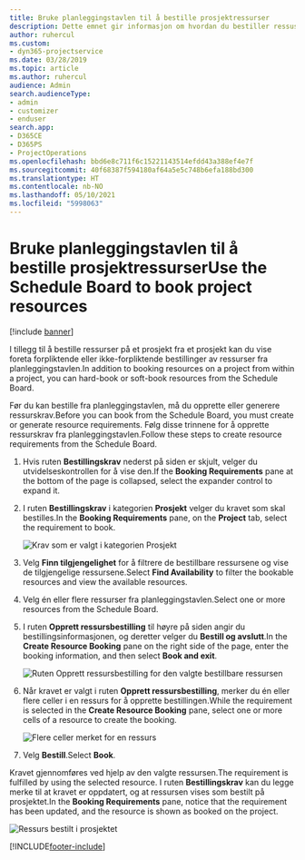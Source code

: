 ```yaml
---
title: Bruke planleggingstavlen til å bestille prosjektressurser
description: Dette emnet gir informasjon om hvordan du bestiller ressuser.
author: ruhercul
ms.custom:
- dyn365-projectservice
ms.date: 03/28/2019
ms.topic: article
ms.author: ruhercul
audience: Admin
search.audienceType:
- admin
- customizer
- enduser
search.app:
- D365CE
- D365PS
- ProjectOperations
ms.openlocfilehash: bbd6e8c711f6c15221143514efdd43a388ef4e7f
ms.sourcegitcommit: 40f68387f594180af64a5e5c748b6efa188bd300
ms.translationtype: HT
ms.contentlocale: nb-NO
ms.lasthandoff: 05/10/2021
ms.locfileid: "5998063"
---
```

# <a name="use-the-schedule-board-to-book-project-resources"></a><span data-ttu-id="86f87-103">Bruke planleggingstavlen til å bestille prosjektressurser</span><span class="sxs-lookup"><span data-stu-id="86f87-103">Use the Schedule Board to book project resources</span></span>

[!include [banner](../includes/psa-now-project-operations.md)]

<span data-ttu-id="86f87-104">I tillegg til å bestille ressurser på et prosjekt fra et prosjekt kan du vise foreta forpliktende eller ikke-forpliktende bestillinger av ressurser fra planleggingstavlen.</span><span class="sxs-lookup"><span data-stu-id="86f87-104">In addition to booking resources on a project from within a project, you can hard-book or soft-book resources from the Schedule Board.</span></span>

<span data-ttu-id="86f87-105">Før du kan bestille fra planleggingstavlen, må du opprette eller generere ressurskrav.</span><span class="sxs-lookup"><span data-stu-id="86f87-105">Before you can book from the Schedule Board, you must create or generate resource requirements.</span></span> <span data-ttu-id="86f87-106">Følg disse trinnene for å opprette ressurskrav fra planleggingstavlen.</span><span class="sxs-lookup"><span data-stu-id="86f87-106">Follow these steps to create resource requirements from the Schedule Board.</span></span>

1. <span data-ttu-id="86f87-107">Hvis ruten **Bestillingskrav** nederst på siden er skjult, velger du utvidelseskontrollen for å vise den.</span><span class="sxs-lookup"><span data-stu-id="86f87-107">If the **Booking Requirements** pane at the bottom of the page is collapsed, select the expander control to expand it.</span></span>
2. <span data-ttu-id="86f87-108">I ruten **Bestillingskrav** i kategorien **Prosjekt** velger du kravet som skal bestilles.</span><span class="sxs-lookup"><span data-stu-id="86f87-108">In the **Booking Requirements** pane, on the **Project** tab, select the requirement to book.</span></span>

    ![Krav som er valgt i kategorien Prosjekt](media/Resource-Management-image73.png)

3. <span data-ttu-id="86f87-110">Velg **Finn tilgjengelighet** for å filtrere de bestillbare ressursene og vise de tilgjengelige ressursene.</span><span class="sxs-lookup"><span data-stu-id="86f87-110">Select **Find Availability** to filter the bookable resources and view the available resources.</span></span> 
4. <span data-ttu-id="86f87-111">Velg én eller flere ressurser fra planleggingstavlen.</span><span class="sxs-lookup"><span data-stu-id="86f87-111">Select one or more resources from the Schedule Board.</span></span> 
5. <span data-ttu-id="86f87-112">I ruten **Opprett ressursbestilling** til høyre på siden angir du bestillingsinformasjonen, og deretter velger du **Bestill og avslutt**.</span><span class="sxs-lookup"><span data-stu-id="86f87-112">In the **Create Resource Booking** pane on the right side of the page, enter the booking information, and then select **Book and exit**.</span></span>

    ![Ruten Opprett ressursbestilling for den valgte bestillbare ressursen](media/Resource-Management-image74.png)

6. <span data-ttu-id="86f87-114">Når kravet er valgt i ruten **Opprett ressursbestilling**, merker du én eller flere celler i en ressurs for å opprette bestillingen.</span><span class="sxs-lookup"><span data-stu-id="86f87-114">While the requirement is selected in the **Create Resource Booking** pane, select one or more cells of a resource to create the booking.</span></span>

    ![Flere celler merket for en ressurs](media/Resource-Management-image75.png)

7. <span data-ttu-id="86f87-116">Velg **Bestill**.</span><span class="sxs-lookup"><span data-stu-id="86f87-116">Select **Book**.</span></span>

<span data-ttu-id="86f87-117">Kravet gjennomføres ved hjelp av den valgte ressursen.</span><span class="sxs-lookup"><span data-stu-id="86f87-117">The requirement is fulfilled by using the selected resource.</span></span> <span data-ttu-id="86f87-118">I ruten **Bestillingskrav** kan du legge merke til at kravet er oppdatert, og at ressursen vises som bestilt på prosjektet.</span><span class="sxs-lookup"><span data-stu-id="86f87-118">In the **Booking Requirements** pane, notice that the requirement has been updated, and the resource is shown as booked on the project.</span></span>

![Ressurs bestilt i prosjektet](media/Resource-Management-image76.png)


[!INCLUDE[footer-include](../includes/footer-banner.md)]